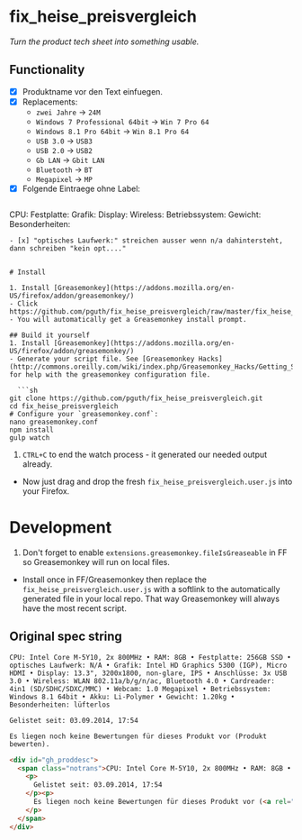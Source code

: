 # fix_heise_preisvergleich

*Turn the product tech sheet into something usable.*


## Functionality

- [x] Produktname vor den Text einfuegen.
- [x] Replacements:
  - `zwei Jahre` -> `24M`
  - `Windows 7 Professional 64bit` -> `Win 7 Pro 64`
  - `Windows 8.1 Pro 64bit` -> `Win 8.1 Pro 64`
  - `USB 3.0` -> `USB3`
  - `USB 2.0` -> `USB2`
  - `Gb LAN` -> `Gbit LAN`
  - `Bluetooth` -> `BT`
  - `Megapixel` -> `MP`
- [x] Folgende Eintraege ohne Label: 
  ```
CPU:
Festplatte:
Grafik:
Display:
Wireless:
Betriebssystem:
Gewicht: 
Besonderheiten:
```
- [x] "optisches Laufwerk:" streichen ausser wenn n/a dahintersteht, dann schreiben "kein opt...."


# Install

1. Install [Greasemonkey](https://addons.mozilla.org/en-US/firefox/addon/greasemonkey/)
- Click https://github.com/pguth/fix_heise_preisvergleich/raw/master/fix_heise_preisvergleich.user.js
- You will automatically get a Greasemonkey install prompt.

## Build it yourself
1. Install [Greasemonkey](https://addons.mozilla.org/en-US/firefox/addon/greasemonkey/)
- Generate your script file. See [Greasemonkey Hacks](http://commons.oreilly.com/wiki/index.php/Greasemonkey_Hacks/Getting_Started#Provide_a_Default_Configuration) for help with the greasemonkey configuration file.  

  ```sh
git clone https://github.com/pguth/fix_heise_preisvergleich.git
cd fix_heise_preisvergleich
# Configure your `greasemonkey.conf`:
nano greasemonkey.conf
npm install
gulp watch
```

1. `CTRL+C` to end the watch process - it generated our needed output already.
- Now just drag and drop the fresh `fix_heise_preisvergleich.user.js` into your Firefox.


# Development

1. Don't forget to enable `extensions.greasemonkey.fileIsGreaseable` in FF so Greasemonkey will run on local files.
- Install once in FF/Greasemonkey then replace the `fix_heise_preisvergleich.user.js` with a softlink to the automatically generated file in your local repo. That way Greasemonkey will always have the most recent script.

## Original spec string

```
CPU: Intel Core M-5Y10, 2x 800MHz • RAM: 8GB • Festplatte: 256GB SSD • optisches Laufwerk: N/A • Grafik: Intel HD Graphics 5300 (IGP), Micro HDMI • Display: 13.3", 3200x1800, non-glare, IPS • Anschlüsse: 3x USB 3.0 • Wireless: WLAN 802.11a/b/g/n/ac, Bluetooth 4.0 • Cardreader: 4in1 (SD/SDHC/SDXC/MMC) • Webcam: 1.0 Megapixel • Betriebssystem: Windows 8.1 64bit • Akku: Li-Polymer • Gewicht: 1.20kg • Besonderheiten: lüfterlos

Gelistet seit: 03.09.2014, 17:54

Es liegen noch keine Bewertungen für dieses Produkt vor (Produkt bewerten).
```

```html
<div id="gh_proddesc">
  <span class="notrans">CPU: Intel Core M-5Y10, 2x 800MHz • RAM: 8GB • Festplatte: 256GB SSD • optisches Laufwerk: N/A • Grafik: Intel HD Graphics 5300 (IGP), Micro HDMI • Display: 13.3", 3200x1800, non-glare, IPS • Anschlüsse: 3x USB 3.0 • Wireless: WLAN 802.11a/b/g/n/ac, Bluetooth 4.0 • Cardreader: 4in1 (SD/SDHC/SDXC/MMC) • Webcam: 1.0 Megapixel • Betriebssystem: Windows 8.1 64bit • Akku: Li-Polymer • Gewicht: 1.20kg • Besonderheiten: lüfterlos
    <p>
      Gelistet seit: 03.09.2014, 17:54
    </p><p>
      Es liegen noch keine Bewertungen für dieses Produkt vor (<a rel="nofollow" href="bew_1161580.html">Produkt bewerten</a>).
    </p>
  </span>
</div>
```
